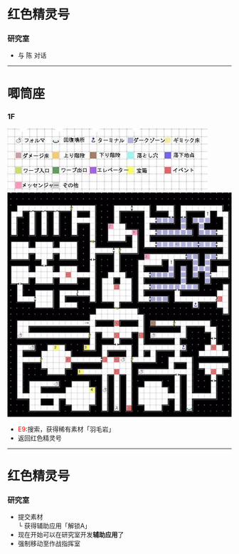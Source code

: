 # 红色精灵号  <br>  
### 研究室<br>
- 与 陈 对话
---
# 唧筒座  <br>
### 1F<br>
![](../Maps/地图图示.jpg)![](../Maps/Antlia/唧筒座1F.jpg) <br>
- <font color = "red">E9</font>:搜索，获得稀有素材「羽毛岩」  
- 返回红色精灵号
---
# 红色精灵号  <br>
### 研究室<br>
- 提交素材  
  └ 获得辅助应用「解锁A」  
- 现在开始可以在研究室开发**辅助应用**了
- 强制移动至作战指挥室